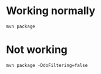 Working normally
================

`mvn package`

Not working
===========

`mvn package -DdoFiltering=false`
